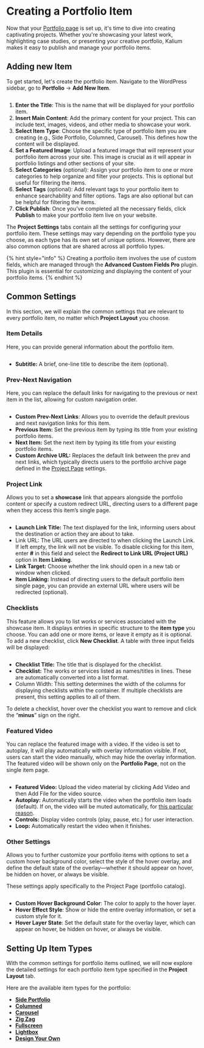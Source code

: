 # Creating a Portfolio Item

Now that your [Portfolio page](../creating-a-portfolio-page.md) is set up, it's time to dive into creating captivating projects. Whether you're showcasing your latest work, highlighting case studies, or presenting your creative portfolio, Kalium makes it easy to publish and manage your portfolio items.

## Adding new Item

To get started, let's create the portfolio item. Navigate to the WordPress sidebar, go to **Portfolio** -> **Add New Item**.

<figure><img src="../../../.gitbook/assets/Creating a Portfolio Item - New Item.jpg" alt=""><figcaption></figcaption></figure>

1. **Enter the Title**: This is the name that will be displayed for your portfolio item.
2. **Insert Main Content**: Add the primary content for your project. This can include text, images, videos, and other media to showcase your work.
3. **Select Item Type**: Choose the specific type of portfolio item you are creating (e.g., Side Portfolio, Columned, Carousel). This defines how the content will be displayed.
4. **Set a Featured Image**: Upload a featured image that will represent your portfolio item across your site. This image is crucial as it will appear in portfolio listings and other sections of your site.
5. **Select Categories** (optional): Assign your portfolio item to one or more categories to help organize and filter your projects. This is optional but useful for filtering the items.
6. **Select Tags** (optional): Add relevant tags to your portfolio item to enhance searchability and filter options. Tags are also optional but can be helpful for filtering the items.
7. **Click Publish**: Once you’ve completed all the necessary fields, click **Publish** to make your portfolio item live on your website.

The **Project Settings** tabs contain all the settings for configuring your portfolio item. These settings may vary depending on the portfolio type you choose, as each type has its own set of unique options. However, there are also common options that are shared across all portfolio types.

{% hint style="info" %}
Creating a portfolio item involves the use of custom fields, which are managed through the **Advanced Custom Fields Pro** plugin. This plugin is essential for customizing and displaying the content of your portfolio items.
{% endhint %}

## Common Settings

In this section, we will explain the common settings that are relevant to every portfolio item, no matter which **Project Layout** you choose.

### Item Details

Here, you can provide general information about the portfolio item.

<figure><img src="../../../.gitbook/assets/Creating a Portfolio Item - Item Details.jpg" alt=""><figcaption></figcaption></figure>

* **Subtitle:** A brief, one-line title to describe the item (optional).

### Prev-Next Navigation

Here, you can replace the default links for navigating to the previous or next item in the list, allowing for custom navigation order.

<figure><img src="../../../.gitbook/assets/Creating a Portfolio Item - Prev Next Navigation.jpg" alt=""><figcaption></figcaption></figure>

* **Custom Prev-Next Links**: Allows you to override the default previous and next navigation links for this item.
* **Previous Item:** Set the previous item by typing its title from your existing portfolio items.
* **Next Item:** Set the next item by typing its title from your existing portfolio items.
* **Custom Archive URL:** Replaces the default link between the prev and next links, which typically directs users to the portfolio archive page defined in the [Project Page](../project-page.md#navigation) settings.

### Project Link

Allows you to set a **showcase** link that appears alongside the portfolio content or specify a custom redirect URL, directing users to a different page when they access this item’s single page.

<figure><img src="../../../.gitbook/assets/Creating a Portfolio Item - Project Link.jpg" alt=""><figcaption></figcaption></figure>

* **Launch Link Title:** The text displayed for the link, informing users about the destination or action they are about to take.
* Link URL: The URL users are directed to when clicking the Launch Link. If left empty, the link will not be visible. To disable clicking for this item, enter **#** in this field and select the **Redirect to Link URL (Project URL)** option in **Item Linking**.
* **Link Target:** Choose whether the link should open in a new tab or window when clicked.
* **Item Linking:** Instead of directing users to the default portfolio item single page, you can provide an external URL where users will be redirected (optional).

### Checklists

This feature allows you to list works or services associated with the showcase item. It displays entries in specific structure to the **item type** you choose. You can add one or more items, or leave it empty as it is optional. To add a new checklist, click **New Checklist**. A table with three input fields will be displayed:

<figure><img src="../../../.gitbook/assets/Creating a Portfolio Item - Checklists.jpg" alt=""><figcaption></figcaption></figure>

* **Checklist Title:** The title that is displayed for the checklist.
* **Checklist:** The works or services listed as names/titles in lines. These are automatically converted into a list format.
* Column Width: This setting determines the width of the columns for displaying checklists within the container. If multiple checklists are present, this setting applies to all of them.

To delete a checklist, hover over the checklist you want to remove and click the “**minus**” sign on the right.

### Featured Video

You can replace the featured image with a video. If the video is set to autoplay, it will play automatically with overlay information visible. If not, users can start the video manually, which may hide the overlay information. The featured video will be shown only on the **Portfolio Page**, not on the single item page.

<figure><img src="../../../.gitbook/assets/Creating a Portfolio Item - Featured Video.jpg" alt=""><figcaption></figcaption></figure>

* **Featured Video:** Upload the video material by clicking Add Video and then Add File for the video source.
* **Autoplay:** Automatically starts the video when the portfolio item loads (default). If on, the video will be muted automatically, for [this particular reason](https://developer.chrome.com/blog/autoplay).
* **Controls:** Display video controls (play, pause, etc.) for user interaction.
* **Loop:** Automatically restart the video when it finishes.

### Other Settings

Allows you to further customize your portfolio items with options to set a custom hover background color, select the style of the hover overlay, and define the default state of the overlay—whether it should appear on hover, be hidden on hover, or always be visible.&#x20;

These settings apply specifically to the Project Page (portfolio catalog).

<figure><img src="../../../.gitbook/assets/Creating a Portfolio Item - Other Settings.jpg" alt=""><figcaption></figcaption></figure>

* **Custom Hover Background Color**: The color to apply to the hover layer.
* **Hover Effect Style**: Show or hide the entire overlay information, or set a custom style for it.
* **Hover Layer State**: Set the default state for the overlay layer, which can appear on hover, be hidden on hover, or always be visible.

## Setting Up Item Types

With the common settings for portfolio items outlined, we will now explore the detailed settings for each portfolio item type specified in the **Project Layout** tab.

Here are the available item types for the portfolio:

* [**Side Portfolio**](side-portfolio.md)
* [**Columned**](columned.md)
* [**Carousel**](carousel.md)
* [**Zig Zag**](zig-zag.md)
* [**Fullscreen**](fullscreen.md)
* [**Lightbox**](lightbox.md)
* [**Design Your Own**](design-your-own.md)
